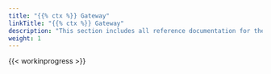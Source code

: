 ```yaml
---
title: "{{% ctx %}} Gateway"
linkTitle: "{{% ctx %}} Gateway"
description: "This section includes all reference documentation for the logs generated by {{% ctx %}} Gateway."
weight: 1
---
```


{{< workinprogress >}}
